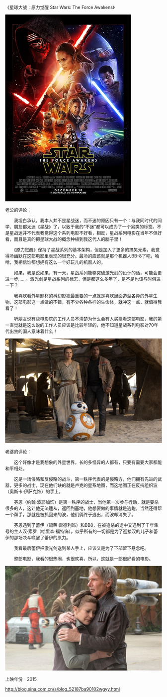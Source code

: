 《星球大战：原力觉醒 Star Wars: The Force Awakens》

			
![](./img/001vda4xzy710dLw5HW88&690.jpg)


老公的评论：


　　我坦白承认，我本人并不是星战迷，而不迷的原因只有一个：与我同时代的同学、朋友都太迷《星战》了，以致于我的“不迷”都可以成为了一个另类的标签。不是星战迷并不代表我觉得这个系列电影不好看，相反，星战系列电影在当年不但好看，而且是真的把星球大战的概念种植到我这代人的脑子里！


　　《原力觉醒》保持了星战系列的基本架构，但是加入了更多的搞笑元素，我觉得冷幽默在这部电影里表现的很充分。最冷的应该就是那个机器人BB-8了吧，哈哈，我相信谁都想拥有这么一个好玩儿的机器人的。


　　如果，我是说如果，有一天，星战系列能够突破激光剑的设计的话，可能会更进一步……。激光剑是星战系列的标志，但是都这么多年了，是不是也该与时俱进一下？


　　我喜欢看外星题材的科幻影视最重要的一点就是喜欢里面造型各异的外星生物，这部电影这一点做的不错，有不少各种各样的生命体，就冲这一点，就值得我看了！


　　听朋友说有些电影院的工作人员不清楚为什么会有人买票看这部电影，我的第一直觉就是这么说的工作人员应该是比较年轻的，他不知道星战系列电影对70年代出生的国人意味着什么！

![](./img/001vda4xzy710dPmGZ0ce&690.jpg)


老婆的评论：

　　这个好像才是我想象的外星世界，长的多怪异的人都有，只要有需要大家都能和平相处。


　　这是一场侵略和反侵略的战斗，第一秩序代表的是侵略方，他们拥有先进的武器，更多的战士，现在他们缺的就是卢克的星系地图，而这地图正在反抗组织波（奥斯卡·伊萨克饰）的手上。


　　芬恩（约翰·波耶加饰）是第一秩序的战士，当他第一次参与行动，就是要杀很多的人，这让他无法适从，返回到基地，他想要做的事情就是逃跑，当然还得帮一个帮手，那就是被抓回来的波，他们俩终于逃出，而波却消失了。


　　芬恩遇到了蕾伊（黛茜·雷德利饰）和BB8，在被追杀的途中又遇到了千年隼号的主人汉·索罗（哈里森·福特饰）。似乎所有的一切都是为了迎接汉的儿子和蕾伊的那场决斗唤醒了蕾伊的原力。

　　我看最后蕾伊把激光剑送到某人手上，应该又是为了下部留下悬念吧。

　　整部电影，我看的很热闹，也很欢喜，所以，这就是一部很好看的电影。

![](./img/001vda4xzy710dQhNuob8&690.jpg)


上映年份　2015							
		
http://blog.sina.com.cn/s/blog_52187ba90102wgyy.html
